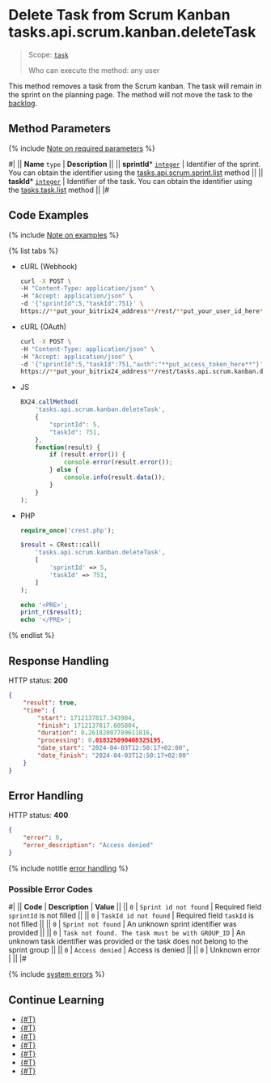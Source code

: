 # Delete Task from Scrum Kanban tasks.api.scrum.kanban.deleteTask

> Scope: [`task`](../../../scopes/permissions.md)
>
> Who can execute the method: any user

This method removes a task from the Scrum kanban. The task will remain in the sprint on the planning page. The method will not move the task to the [backlog](../backlog/index.md).

## Method Parameters

{% include [Note on required parameters](../../../../_includes/required.md) %}

#|
|| **Name**
`type` | **Description** ||
|| **sprintId***
[`integer`](../../../data-types.md) | Identifier of the sprint. You can obtain the identifier using the [tasks.api.scrum.sprint.list](../sprint/tasks-api-scrum-sprint-list.md) method ||
|| **taskId***
[`integer`](../../../data-types.md) | Identifier of the task. You can obtain the identifier using the [tasks.task.list](../../../tasks/tasks-task-list.md) method ||
|#

## Code Examples

{% include [Note on examples](../../../../_includes/examples.md) %}

{% list tabs %}

- cURL (Webhook)

    ```bash
    curl -X POST \
    -H "Content-Type: application/json" \
    -H "Accept: application/json" \
    -d '{"sprintId":5,"taskId":751}' \
    https://**put_your_bitrix24_address**/rest/**put_your_user_id_here**/**put_your_webhook_here**/tasks.api.scrum.kanban.deleteTask
    ```

- cURL (OAuth)

    ```bash
    curl -X POST \
    -H "Content-Type: application/json" \
    -H "Accept: application/json" \
    -d '{"sprintId":5,"taskId":751,"auth":"**put_access_token_here**"}' \
    https://**put_your_bitrix24_address**/rest/tasks.api.scrum.kanban.deleteTask
    ```

- JS

    ```js
    BX24.callMethod(
        'tasks.api.scrum.kanban.deleteTask',
        {
            "sprintId": 5,
            "taskId": 751,
        },
        function(result) {
            if (result.error()) {
                console.error(result.error());
            } else {
                console.info(result.data());
            }
        }
    );
    ```

- PHP

    ```php
    require_once('crest.php');

    $result = CRest::call(
        'tasks.api.scrum.kanban.deleteTask',
        [
            'sprintId' => 5,
            'taskId' => 751,
        ]
    );

    echo '<PRE>';
    print_r($result);
    echo '</PRE>';
    ```

{% endlist %}

## Response Handling

HTTP status: **200**

```json
{
    "result": true,
    "time": {
        "start": 1712137817.343984,
        "finish": 1712137817.605804,
        "duration": 0.26182007789611816,
        "processing": 0.018325090408325195,
        "date_start": "2024-04-03T12:50:17+02:00",
        "date_finish": "2024-04-03T12:50:17+02:00"
    }
}
```

## Error Handling

HTTP status: **400**

```json
{
    "error": 0,
    "error_description": "Access denied"
}
```

{% include notitle [error handling](../../../../_includes/error-info.md) %}

### Possible Error Codes

#|
|| **Code** | **Description** | **Value** ||
|| `0` | `Sprint id not found` | Required field `sprintId` is not filled ||
|| `0` | `TaskId id not found` | Required field `taskId` is not filled ||
|| `0` | `Sprint not found` | An unknown sprint identifier was provided ||
|| `0` | `Task not found. The task must be with GROUP_ID` | An unknown task identifier was provided or the task does not belong to the sprint group ||
|| `0` | `Access denied` | Access is denied ||
|| `0` | Unknown error | ||
|#

{% include [system errors](../../../../_includes/system-errors.md) %}

## Continue Learning

- [{#T}](./index.md)
- [{#T}](./tasks-api-scrum-kanban-add-stage.md)
- [{#T}](./tasks-api-scrum-kanban-update-stage.md)
- [{#T}](./tasks-api-scrum-kanban-add-task.md)
- [{#T}](./tasks-api-scrum-kanban-delete-stage.md)
- [{#T}](./tasks-api-scrum-kanban-get-fields.md)
- [{#T}](./tasks-api-scrum-kanban-get-stages.md)